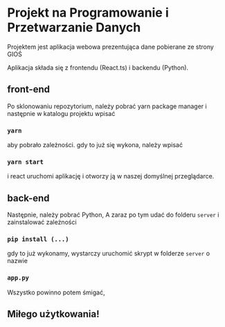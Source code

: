 # Projekt na Programowanie i Przetwarzanie Danych

Projektem jest aplikacja webowa prezentująca dane pobierane ze strony GIOŚ

Aplikacja składa się z frontendu (React.ts) i backendu (Python).

## front-end

Po sklonowaniu repozytorium, należy pobrać yarn package manager i następnie w katalogu projektu wpisać

### `yarn`

aby pobrało zależności.
gdy to już się wykona, należy wpisać

### `yarn start`

i react uruchomi aplikację i otworzy ją w naszej domyślnej przeglądarce.

## back-end

Następnie, należy pobrać Python,
A zaraz po tym udać do folderu `server` i zainstalować zależności

### `pip install (...)`

gdy to już wykonamy, wystarczy uruchomić skrypt w folderze `server` o nazwie

### `app.py`

Wszystko powinno potem śmigać,

## Miłego użytkowania!

